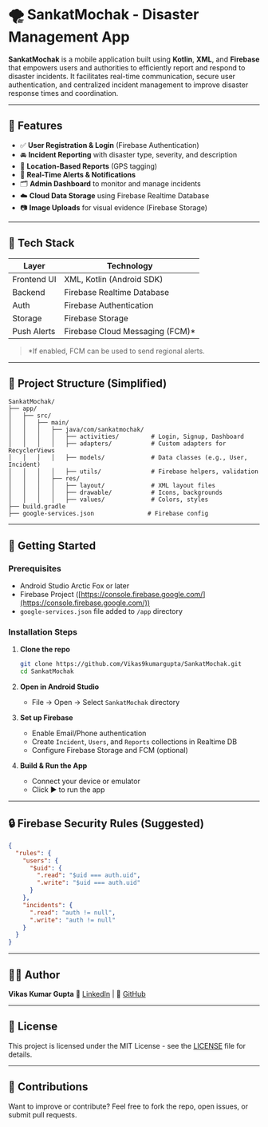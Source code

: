 # 🌪️ SankatMochak - Disaster Management App

**SankatMochak** is a mobile application built using **Kotlin**, **XML**, and **Firebase** that empowers users and authorities to efficiently report and respond to disaster incidents. It facilitates real-time communication, secure user authentication, and centralized incident management to improve disaster response times and coordination.

---

## 📱 Features

* ✅ **User Registration & Login** (Firebase Authentication)
* 🚘 **Incident Reporting** with disaster type, severity, and description
* 📍 **Location-Based Reports** (GPS tagging)
* 🔔 **Real-Time Alerts & Notifications**
* 🗂️ **Admin Dashboard** to monitor and manage incidents
* ☁️ **Cloud Data Storage** using Firebase Realtime Database
* 📷 **Image Uploads** for visual evidence (Firebase Storage)

---

## 🧱 Tech Stack

| Layer       | Technology                       |
| ----------- | -------------------------------- |
| Frontend UI | XML, Kotlin (Android SDK)        |
| Backend     | Firebase Realtime Database       |
| Auth        | Firebase Authentication          |
| Storage     | Firebase Storage                 |
| Push Alerts | Firebase Cloud Messaging (FCM)\* |

> \*If enabled, FCM can be used to send regional alerts.

---

## 📂 Project Structure (Simplified)

```plaintext
SankatMochak/
├── app/
│   ├── src/
│   │   ├── main/
│   │   │   ├── java/com/sankatmochak/
│   │   │   │   ├── activities/         # Login, Signup, Dashboard
│   │   │   │   ├── adapters/           # Custom adapters for RecyclerViews
│   │   │   │   ├── models/             # Data classes (e.g., User, Incident)
│   │   │   │   ├── utils/              # Firebase helpers, validation
│   │   │   ├── res/
│   │   │   │   ├── layout/             # XML layout files
│   │   │   │   ├── drawable/           # Icons, backgrounds
│   │   │   │   ├── values/             # Colors, styles
├── build.gradle
├── google-services.json               # Firebase config
```

---

## 🚀 Getting Started

### Prerequisites

* Android Studio Arctic Fox or later
* Firebase Project ([https://console.firebase.google.com/](https://console.firebase.google.com/))
* `google-services.json` file added to `/app` directory

### Installation Steps

1. **Clone the repo**

   ```bash
   git clone https://github.com/Vikas9kumargupta/SankatMochak.git
   cd SankatMochak
   ```

2. **Open in Android Studio**

   * File → Open → Select `SankatMochak` directory

3. **Set up Firebase**

   * Enable Email/Phone authentication
   * Create `Incident`, `Users`, and `Reports` collections in Realtime DB
   * Configure Firebase Storage and FCM (optional)

4. **Build & Run the App**

   * Connect your device or emulator
   * Click ▶️ to run the app

---


## 🔒 Firebase Security Rules (Suggested)

```json
{
  "rules": {
    "users": {
      "$uid": {
        ".read": "$uid === auth.uid",
        ".write": "$uid === auth.uid"
      }
    },
    "incidents": {
      ".read": "auth != null",
      ".write": "auth != null"
    }
  }
}
```

---

## 🧑‍💻 Author

**Vikas Kumar Gupta**
💼 [LinkedIn](https://www.linkedin.com/in/work-with-vikas/) | 📂 [GitHub](https://github.com/Vikas9kumargupta)

---

## 📃 License

This project is licensed under the MIT License - see the [LICENSE](LICENSE) file for details.

---

## 🙌 Contributions

Want to improve or contribute? Feel free to fork the repo, open issues, or submit pull requests.
